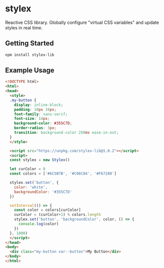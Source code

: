 # stylex
Reactive CSS library. Globally configure "virtual CSS variables" and update styles in real time.

## Getting Started
```bash
npm install stylex-lib
```

## Example Usage
```html
<!DOCTYPE html>
<html>
<head>
  <style>
  .my-button {
    display: inline-block;
    padding: 10px 16px;
    font-family: sans-serif;
    font-size: 14px;
    background-color: #355C7D;
    border-radius: 3px;
    transition: background-color 250ms ease-in-out;
  }
  </style>

  <script src="https://unpkg.com/stylex-lib@1.0.2"></script>
  <script>
  const stylex = new Stylex()

  let curColor = 0
  const colors = ['#6C5B7B', '#C06C84', '#F67280']

  stylex.set('button', {
    color: 'white',
    backgroundColor: '#355C7D'
  })

  setInterval(() => {
    const color = colors[curColor]
    curColor = (curColor+1) % colors.length
    stylex.set('button', 'backgroundColor', color, () => {
      console.log(color)
    })
  }, 1000)
  </script>
</head>
<body>
  <div class="my-button var--button">My Button</div>
</body>
</html>
```

